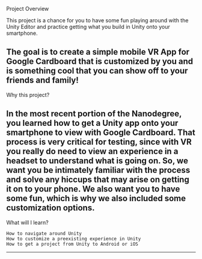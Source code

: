 Project Overview

This project is a chance for you to have some fun playing around with the Unity Editor and practice getting what you build in Unity onto your smartphone.

The goal is to create a simple mobile VR App for Google Cardboard that is customized by you and is something cool that you can show off to your friends and family! 
-------------------------------------------------------
Why this project?

In the most recent portion of the Nanodegree, you learned how to get a Unity app onto your smartphone 
to view with Google Cardboard. That process is very critical for testing, since with VR you really do
need to view an experience in a headset to understand what is going on. So, we want you be intimately 
familiar with the process and solve any hiccups that may arise on getting it on to your phone. We also 
want you to have some fun, which is why we also included some customization options. 
---------------------------------------------------------
What will I learn?

    How to navigate around Unity
    How to customize a preexisting experience in Unity
    How to get a project from Unity to Android or iOS
--------------------------------------------------------
